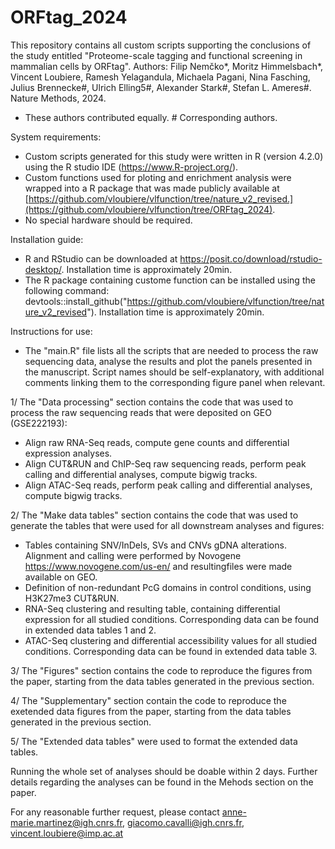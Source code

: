 # ORFtag_2024

This repository contains all custom scripts supporting the conclusions of the study entitled "Proteome-scale tagging and functional screening in mammalian cells by ORFtag".
Authors: Filip Nemčko*, Moritz Himmelsbach*, Vincent Loubiere, Ramesh Yelagandula, Michaela Pagani, Nina Fasching, Julius Brennecke#, Ulrich Elling5#, Alexander Stark#, Stefan L. Ameres#. Nature Methods, 2024.
* These authors contributed equally. # Corresponding authors.

System requirements:
  - Custom scripts generated for this study were written in R (version 4.2.0) using the R studio IDE (https://www.R-project.org/).
  - Custom functions used for ploting and enrichment analysis were wrapped into a R package that was made publicly available at [https://github.com/vloubiere/vlfunction/tree/nature_v2_revised.](https://github.com/vloubiere/vlfunction/tree/ORFtag_2024).
  - No special hardware should be required.

Installation guide:
  - R and RStudio can be downloaded at https://posit.co/download/rstudio-desktop/. Installation time is approximately 20min.
  - The R package containing custome function can be installed using the following command: devtools::install_github("https://github.com/vloubiere/vlfunction/tree/nature_v2_revised"). Installation time is approximately 20min.

Instructions for use:
  - The "main.R" file lists all the scripts that are needed to process the raw sequencing data, analyse the results and plot the panels presented in the manuscript. Script names should be self-explanatory, with additional comments linking them to the corresponding figure panel when relevant.

1/ The "Data processing" section contains the code that was used to process the raw sequencing reads that were deposited on GEO (GSE222193):
  - Align raw RNA-Seq reads, compute gene counts and differential expression analyses.
  - Align CUT&RUN and ChIP-Seq raw sequencing reads, perform peak calling and differential analyses, compute bigwig tracks.
  - Align ATAC-Seq reads, perform peak calling and differential analyses, compute bigwig tracks.

2/ The "Make data tables" section contains the code that was used to generate the tables that were used for all downstream analyses and figures:
  - Tables containing SNV/InDels, SVs and CNVs gDNA alterations. Alignment and calling were performed by Novogene https://www.novogene.com/us-en/ and resultingfiles were made available on GEO.
  - Definition of non-redundant PcG domains in control conditions, using H3K27me3 CUT&RUN.
  - RNA-Seq clustering and resulting table, containing differential expression for all studied conditions. Corresponding data can be found in extended data tables 1 and 2.
  - ATAC-Seq clustering and differential accessibility values for all studied conditions. Corresponding data can be found in extended data table 3.

3/ The "Figures" section contains the code to reproduce the figures from the paper, starting from the data tables generated in the previous section.

4/ The "Supplementary" section contain the code to reproduce the exetended data figures from the paper, starting from the data tables generated in the previous section.

5/ The "Extended data tables" were used to format the extended data tables.

Running the whole set of analyses should be doable within 2 days. Further details regarding the analyses can be found in the Mehods section on the paper.

For any reasonable further request, please contact anne-marie.martinez@igh.cnrs.fr, giacomo.cavalli@igh.cnrs.fr, vincent.loubiere@imp.ac.at

